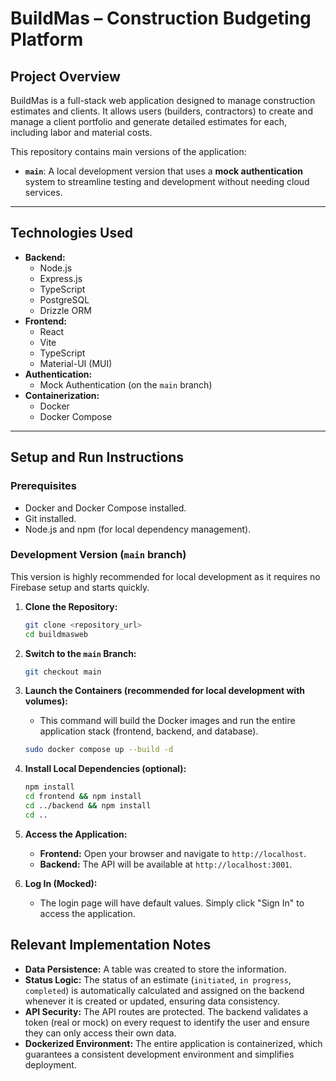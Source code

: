 # BuildMas – Construction Budgeting Platform

## Project Overview

BuildMas is a full-stack web application designed to manage construction estimates and clients. It allows users (builders, contractors) to create and manage a client portfolio and generate detailed estimates for each, including labor and material costs.

This repository contains main versions of the application:

*   **`main`**: A local development version that uses a **mock authentication** system to streamline testing and development without needing cloud services.

---

## Technologies Used

*   **Backend:**
    *   Node.js
    *   Express.js
    *   TypeScript
    *   PostgreSQL
    *   Drizzle ORM
*   **Frontend:**
    *   React
    *   Vite
    *   TypeScript
    *   Material-UI (MUI)
*   **Authentication:**
    *   Mock Authentication (on the `main` branch)
*   **Containerization:**
    *   Docker
    *   Docker Compose

---

## Setup and Run Instructions

### Prerequisites

*   Docker and Docker Compose installed.
*   Git installed.
*   Node.js and npm (for local dependency management).

### Development Version (`main` branch)

This version is highly recommended for local development as it requires no Firebase setup and starts quickly.

1.  **Clone the Repository:**
    ```bash
    git clone <repository_url>
    cd buildmasweb
    ```

2.  **Switch to the `main` Branch:**
    ```bash
    git checkout main
    ```

3.  **Launch the Containers (recommended for local development with volumes):**
    *   This command will build the Docker images and run the entire application stack (frontend, backend, and database).
    ```bash
    sudo docker compose up --build -d
    ```

4.  **Install Local Dependencies (optional):**
    ```bash
    npm install
    cd frontend && npm install
    cd ../backend && npm install
    cd ..
    ```

5.  **Access the Application:**
    *   **Frontend:** Open your browser and navigate to `http://localhost`.
    *   **Backend:** The API will be available at `http://localhost:3001`.

6.  **Log In (Mocked):**
    *   The login page will have default values. Simply click "Sign In" to access the application.

## Relevant Implementation Notes

*   **Data Persistence:** A table was created to store the information.
*   **Status Logic:** The status of an estimate (`initiated`, `in progress`, `completed`) is automatically calculated and assigned on the backend whenever it is created or updated, ensuring data consistency.
*   **API Security:** The API routes are protected. The backend validates a token (real or mock) on every request to identify the user and ensure they can only access their own data.
*   **Dockerized Environment:** The entire application is containerized, which guarantees a consistent development environment and simplifies deployment.